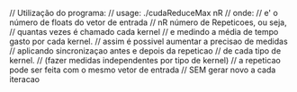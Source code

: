 //  Utilização do programa:
//  usage: ./cudaReduceMax <nTotalElements> nR
//  onde:
//          <nTotalElements> e' o número de floats do vetor de entrada
//          nR               número de Repeticoes, ou seja,
//                             quantas vezes é chamado cada kernel
//                             e medindo a média de tempo gasto por cada kernel.
//                             assim é possivel aumentar a precisao de medidas
//                             aplicando sincronizaçao antes e depois da repeticao
//                             de cada tipo de kernel. 
//                             (fazer medidas independentes por tipo de kernel)
//                             a repeticao pode ser feita com o mesmo vetor de entrada
//                             SEM gerar novo a cada iteracao 
